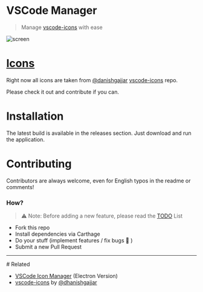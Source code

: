 # VSCode Manager
> Manage [vscode-icons][1] with ease

![screen][2]

# [Icons][3]
Right now all icons are taken from [@danishgajjar][4] [vscode-icons][5] repo.

Please check it out and contribute if you can.

# Installation
The latest build is available in the releases section. Just download and run the application.

# Contributing
Contributors are always welcome, even for English typos in the readme or comments!

### How?
> ⚠️ Note: Before adding a new feature, please read the [TODO][6] List
- Fork this repo
- Install dependencies via Carthage
- Do your stuff (implement features / fix bugs 🐛 )
- Submit a new Pull Request

---

# Related
- [VSCode Icon Manager](https://github.com/Rawnly/vscode-icons-manager--electron) (Electron Version)
- [vscode-icons][5] by [@dhanishgajjar][4]


[1]:	https://github.com/dhanishgajjar/vscode-icons "Icons"
[2]:	https://user-images.githubusercontent.com/16429579/46113330-404d8700-c1ee-11e8-88ff-76a5faf1971f.png
[3]:	https://github.com/dhanishgajjar/vscode-icons
[4]:	https://github.com/dhanishgajjar "Dhanish Gajjar"
[5]:	https://github.com/dhanishgajjar/vscode-icons "Icons repo"
[6]:	todo.md